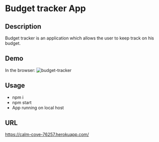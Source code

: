
# Budget tracker App



## Description
Budget tracker is an application which allows the user to keep track on his budget.


## Demo 
In the browser:
![budget-tracker](https://user-images.githubusercontent.com/80322588/128458926-10e2840c-7dff-4989-9b0b-e3a233b752e8.png)



## Usage
* npm i
* npm start
* App running on local host


## URL
https://calm-cove-76257.herokuapp.com/




